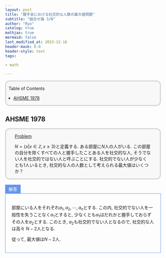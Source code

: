 ```yaml
---
layout: post
title: "握手会における社交的な人数の最大値問題"
subtitle: "組合せ論 3/N"
author: "Ryo"
catelog: true
mathjax: true
mermaid: false
last_modified_at: 2023-12-16
header-mask: 0.0
header-style: text
tags:

- math

---
```


<div style='border-radius: 1em; border-style:solid; border-color:#D3D3D3; background-color:#F8F8F8'>

<p class="h4">&nbsp;&nbsp;Table of Contents</p>

<!-- START doctoc generated TOC please keep comment here to allow auto update -->
<!-- DON'T EDIT THIS SECTION, INSTEAD RE-RUN doctoc TO UPDATE -->

- [AHSME 1978](#ahsme-1978)

<!-- END doctoc generated TOC please keep comment here to allow auto update -->


</div>

## AHSME 1978

<div style='padding-left: 2em; padding-right: 2em; border-radius: 1em; border-style:solid; border-color:#D3D3D3; background-color:#F8F8F8'>
<p class="h4"><ins>Problem</ins></p>

$N = \{x \vert x \in \mathbb Z, x \geq 3\}$と定義する. ある部屋に$N$人の人がいる. この部屋の自分を除くすべての人と握手したことある人を社交的な人, そうでない人を社交的ではない人と呼ぶことにする. 社交的でない人が少なくとも1人いるとき, 社交的な人の人数として考えられる最大値はいくつか？

</div>

<br>

<div style="display: inline-block; background: #6495ED;; border: 1px solid #6495ED; padding: 3px 10px;color:#FFFFFF"><span >解答</span>
</div>

<div style="border: 1px solid #6495ED; font-size: 100%; padding: 20px;">

部屋にいる人をそれぞれ$a_1, a_2, \cdots, a_n$とする. この内, 社交的でない人を一般性を失うことなく$a_1$とすると, 少なくとも$a_1$はだれかと握手しておらずその人を$a_2$とする. このとき, $a_2$も社交的でない人となるので, 社交的な人は高々 $N- 2$人となる. 

従って, 最大値は$N- 2$人.

</div>
